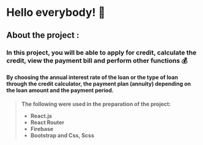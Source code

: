 # Hello everybody! :wave:

## About the project :

### In this project, you will be able to apply for credit, calculate the credit, view the payment bill and perform other functions :moneybag:

#### By choosing the annual interest rate of the loan or the type of loan through the credit calculator, the payment plan (annuity) depending on the loan amount and the payment period.

> **The following were used in the preparation of the project:**
>
> - **React.js**
> - **React Router**
> - **Firebase**
> - **Bootstrap and Css, Scss**
